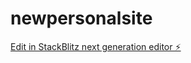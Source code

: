 # newpersonalsite

[Edit in StackBlitz next generation editor ⚡️](https://stackblitz.com/~/github.com/philipmorine/newpersonalsite)